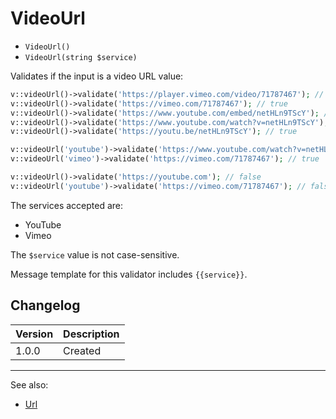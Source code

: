 # VideoUrl

- `VideoUrl()`
- `VideoUrl(string $service)`

Validates if the input is a video URL value:

```php
v::videoUrl()->validate('https://player.vimeo.com/video/71787467'); // true
v::videoUrl()->validate('https://vimeo.com/71787467'); // true
v::videoUrl()->validate('https://www.youtube.com/embed/netHLn9TScY'); // true
v::videoUrl()->validate('https://www.youtube.com/watch?v=netHLn9TScY'); // true
v::videoUrl()->validate('https://youtu.be/netHLn9TScY'); // true

v::videoUrl('youtube')->validate('https://www.youtube.com/watch?v=netHLn9TScY'); // true
v::videoUrl('vimeo')->validate('https://vimeo.com/71787467'); // true

v::videoUrl()->validate('https://youtube.com'); // false
v::videoUrl('youtube')->validate('https://vimeo.com/71787467'); // false
```

The services accepted are:

- YouTube
- Vimeo

The `$service` value is not case-sensitive.

Message template for this validator includes `{{service}}`.

## Changelog

Version | Description
--------|-------------
  1.0.0 | Created

***
See also:

  * [Url](Url.md)
